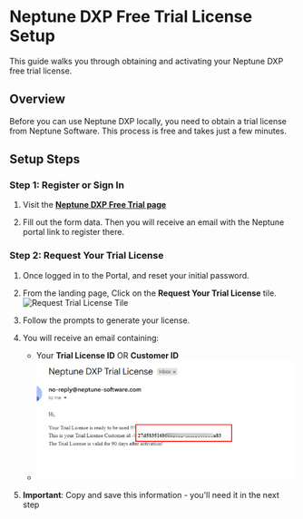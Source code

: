 # Neptune DXP Free Trial License Setup

This guide walks you through obtaining and activating your Neptune DXP free trial license.

## Overview

Before you can use Neptune DXP locally, you need to obtain a trial license from Neptune Software. This process is free and takes just a few minutes.

## Setup Steps

### Step 1: Register or Sign In

1. Visit the **[Neptune DXP Free Trial page](https://www.neptune-software.com/free-trial/)**

2. Fill out the form data. Then you will receive an email with the Neptune portal link to register there.
<!-- Add screenshot: ![Registration Form](docs/images/step1-registration-form.png) -->

### Step 2: Request Your Trial License

1. Once logged in to the Portal, and reset your initial password.
2. From the landing page, Click on the **Request Your Trial License** tile.
![Request Trial License Tile](images/step2-request-license.png)
3. Follow the prompts to generate your license.
   
4. You will receive an email containing:
   - Your **Trial License ID** OR **Customer ID**
   - ![Request Trial License Tile](images/license-id-email.png)


3. **Important**: Copy and save this information - you'll need it in the next step

